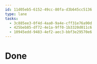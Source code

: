 ```yaml
---
id: 11d05eb5-6152-49cc-80fa-d3b645cc5136
type: lane
tasks:
  - 3c885ee3-0f4d-4aa0-9a4e-cff31e76a90d
  - 425beb85-df72-4e1a-9ff0-1b3320d011c6
  - 10945edd-9483-4ef2-aec3-bbf3e29570e6
---
```


# Done
